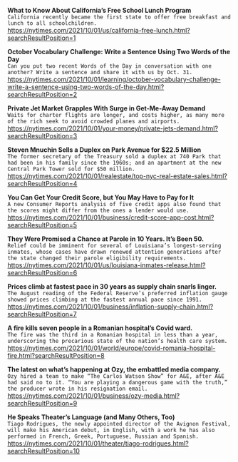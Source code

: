 **What to Know About California’s Free School Lunch Program**\
`California recently became the first state to offer free breakfast and lunch to all schoolchildren.`\
https://nytimes.com/2021/10/01/us/california-free-lunch.html?searchResultPosition=1

**October Vocabulary Challenge: Write a Sentence Using Two Words of the Day**\
`Can you put two recent Words of the Day in conversation with one another? Write a sentence and share it with us by Oct. 31.`\
https://nytimes.com/2021/10/01/learning/october-vocabulary-challenge-write-a-sentence-using-two-words-of-the-day.html?searchResultPosition=2

**Private Jet Market Grapples With Surge in Get-Me-Away Demand**\
`Waits for charter flights are longer, and costs higher, as many more of the rich seek to avoid crowded planes and airports.`\
https://nytimes.com/2021/10/01/your-money/private-jets-demand.html?searchResultPosition=3

**Steven Mnuchin Sells a Duplex on Park Avenue for $22.5 Million**\
`The former secretary of the Treasury sold a duplex at 740 Park that had been in his family since the 1960s; and an apartment at the new Central Park Tower sold for $50 million.`\
https://nytimes.com/2021/10/01/realestate/top-nyc-real-estate-sales.html?searchResultPosition=4

**You Can Get Your Credit Score, but You May Have to Pay for It**\
`A new Consumer Reports analysis of five credit apps also found that the scores might differ from the ones a lender would use.`\
https://nytimes.com/2021/10/01/business/credit-score-app-cost.html?searchResultPosition=5

**They Were Promised a Chance at Parole in 10 Years. It’s Been 50.**\
`Relief could be imminent for several of Louisiana’s longest-serving inmates, whose cases have drawn renewed attention generations after the state changed their parole eligibility requirements.`\
https://nytimes.com/2021/10/01/us/louisiana-inmates-release.html?searchResultPosition=6

**Prices climb at fastest pace in 30 years as supply chain snarls linger.**\
`The August reading of the Federal Reserve’s preferred inflation gauge showed prices climbing at the fastest annual pace since 1991.`\
https://nytimes.com/2021/10/01/business/inflation-supply-chain.html?searchResultPosition=7

**A fire kills seven people in a Romanian hospital’s Covid ward.**\
`The fire was the third in a Romanian hospital in less than a year, underscoring the precarious state of the nation’s health care system.`\
https://nytimes.com/2021/10/01/world/europe/covid-romania-hospital-fire.html?searchResultPosition=8

**The latest on what’s happening at Ozy, the embattled media company.**\
`Ozy hired a team to make “The Carlos Watson Show” for A&E, after A&E had said no to it. “You are playing a dangerous game with the truth,” the producer wrote in his resignation email.`\
https://nytimes.com/2021/10/01/business/ozy-media.html?searchResultPosition=9

**He Speaks Theater’s Language (and Many Others, Too)**\
`Tiago Rodrigues, the newly appointed director of the Avignon Festival, will make his American debut, in English, with a work he has also performed in French, Greek, Portuguese, Russian and Spanish.`\
https://nytimes.com/2021/10/01/theater/tiago-rodrigues.html?searchResultPosition=10

